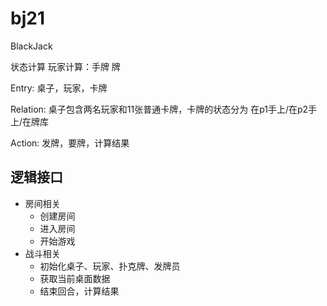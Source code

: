 # bj21
BlackJack


状态计算
玩家计算：手牌
牌


Entry:
桌子，玩家，卡牌

Relation:
桌子包含两名玩家和11张普通卡牌，卡牌的状态分为 在p1手上/在p2手上/在牌库

Action:
发牌，要牌，计算结果

## 逻辑接口

- 房间相关
  - 创建房间
  - 进入房间
  - 开始游戏
- 战斗相关
  - 初始化桌子、玩家、扑克牌、发牌员
  - 获取当前桌面数据
  - 结束回合，计算结果